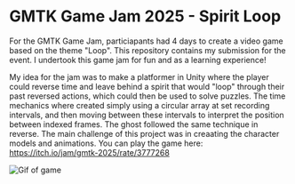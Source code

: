 # GMTK Game Jam 2025 - Spirit Loop
For the GMTK Game Jam, particiapants had 4 days to create a video game based on the theme "Loop". This repository contains my submission for the event. I undertook this game jam for fun and as a learning experience!

My idea for the jam was to make a platformer in Unity where the player could reverse time and leave behind a spirit that would "loop" through their past reversed actions, which could then be used to solve puzzles. The time mechanics where created simply using a circular array at set recording intervals, and then moving between these intervals to interpret the position between indexed frames. The ghost followed the same technique in reverse. The main challenge of this project was in creaating the character models and animations. You can play the game here: https://itch.io/jam/gmtk-2025/rate/3777268

![Gif of game](GameGif.gif)
